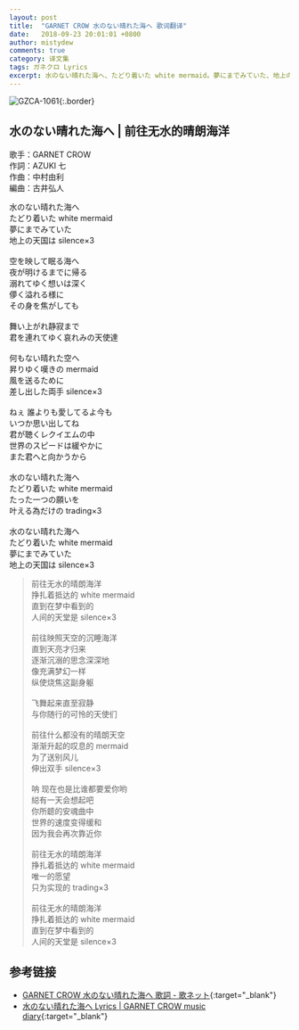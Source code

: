 ```yaml
---
layout: post
title:  "GARNET CROW 水のない晴れた海へ 歌词翻译"
date:   2018-09-23 20:01:01 +0800
author: mistydew
comments: true
category: 译文集
tags: ガネクロ Lyrics
excerpt: 水のない晴れた海へ、たどり着いた white mermaid。夢にまでみていた、地上の天国は silence×3。
---
```

![GZCA-1061](https://crowsub.github.io/assets/images/discography/album/GZCA-1061.jpg){:.border}

## 水のない晴れた海へ | 前往无水的晴朗海洋

歌手：GARNET CROW<br>
作詞：AZUKI 七<br>
作曲：中村由利<br>
編曲：古井弘人

<div class="lyric-original">
<p>
水のない晴れた海へ<br>
たどり着いた white mermaid<br>
夢にまでみていた<br>
地上の天国は silence×3<br>
<br>
空を映して眠る海へ<br>
夜が明けるまでに帰る<br>
溺れてゆく想いは深く<br>
儚く溢れる様に<br>
その身を焦がしても<br>
<br>
舞い上がれ静寂まで<br>
君を連れてゆく哀れみの天使達<br>
<br>
何もない晴れた空へ<br>
昇りゆく嘆きの mermaid<br>
風を送るために<br>
差し出した両手 silence×3<br>
<br>
ねぇ 誰よりも愛してるよ今も<br>
いつか思い出してね<br>
君が聴くレクイエムの中<br>
世界のスピードは緩やかに<br>
また君へと向かうから<br>
<br>
水のない晴れた海へ<br>
たどり着いた white mermaid<br>
たった一つの願いを<br>
叶える為だけの trading×3<br>
<br>
水のない晴れた海へ<br>
たどり着いた white mermaid<br>
夢にまでみていた<br>
地上の天国は silence×3
</p>
</div>

<div class="lyric-translation">
<blockquote>
前往无水的晴朗海洋<br>
挣扎着抵达的 white mermaid<br>
直到在梦中看到的<br>
人间的天堂是 silence×3<br>
<br>
前往映照天空的沉睡海洋<br>
直到天亮才归来<br>
逐渐沉溺的思念深深地<br>
像充满梦幻一样<br>
纵使烧焦这副身躯<br>
<br>
飞舞起来直至寂静<br>
与你随行的可怜的天使们<br>
<br>
前往什么都没有的晴朗天空<br>
渐渐升起的叹息的 mermaid<br>
为了送别风儿<br>
伸出双手 silence×3<br>
<br>
呐 现在也是比谁都要爱你哟<br>
縂有一天会想起吧<br>
你所聼的安魂曲中<br>
世界的速度变得缓和<br>
因为我会再次靠近你<br>
<br>
前往无水的晴朗海洋<br>
挣扎着抵达的 white mermaid<br>
唯一的愿望<br>
只为实现的 trading×3<br>
<br>
前往无水的晴朗海洋<br>
挣扎着抵达的 white mermaid<br>
直到在梦中看到的<br>
人间的天堂是 silence×3
</blockquote>
</div>

## 参考链接

* [GARNET CROW 水のない晴れた海へ 歌詞 - 歌ネット](https://www.uta-net.com/song/20148){:target="_blank"}
* [水のない晴れた海へ Lyrics \| GARNET CROW music diary](https://crowsub.github.io/lyrics/original/水のない晴れた海へ.html){:target="_blank"}
